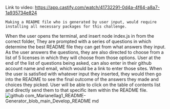    Link to video: https://app.castify.com/watch/41732291-0d4a-4f64-a8a7-1a935734e824
    
    Making a README file who is generated by user input, would require installing all necessary packages for this challenge.
When the user opens the terminal, and insert node index.js in from the correct folder,
They are prompted with a series of questions in which determine the best README file they can get from what answers they input.
    As the user answers the questions, they are also directed to choose from a list of 5 licenses in which they will choose from those options.
User at the end of the list of questions being asked, can also enter in their github account name and email, which would be a link to enter those sites.
    When the user is satisfied with whatever input they inserted, they would then go into the README to see the final outcome of the answers they made and choices they picked. 
User will be able to click on the table of contents list and directly send them to that specific item within the README file.
![github com_Marianellag1_README-Generator_blob_main_Develop_README md](https://user-images.githubusercontent.com/110939445/191661900-6ec830c9-788e-470b-b1e9-75418f476a15.png)
